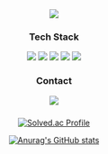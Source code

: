 <div align="center">
<img src="https://capsule-render.vercel.app/api?type=waving&color=auto&height=100&section=header&text=Jaemin's%20GitHub!👋&fontSize=60">

### Tech Stack

<img src="https://img.shields.io/badge/Javascript-007396?style=for-the-badge&logo=openjdk&logoColor=white"></a>
<img src="https://img.shields.io/badge/Typescript-6DB33F?style=for-the-badge&logo=spring&logoColor=white"></a>
<img src="https://img.shields.io/badge/React.js-6DB33F?style=for-the-badge&logo=springboot&logoColor=white"></a>
<img src="https://img.shields.io/badge/Next.js-6DB33F?style=for-the-badge&logo=Spring&logoColor=white"/></a>
<img src="https://img.shields.io/badge/Node.js-6DB33F?style=for-the-badge&logo=springsecurity&logoColor=white"/></a>

### Contact

<a href="https://jaesimin0903.tistory.com/"><img src="https://img.shields.io/badge/Tistory-FF5E5B?style=for-the-badge&logo=Ko-fi&logoColor=white&link=(https://jaesimin0903.tistory.com/)"/></a>

###
[![Solved.ac Profile](http://mazassumnida.wtf/api/v2/generate_badge?boj=jaesimin0903)](https://solved.ac/jaesimin0903/)

[![Anurag's GitHub stats](https://github-readme-stats.vercel.app/api?username=jaesimin0903)](https://github.com/anuraghazra/github-readme-stats)
  
</div>
